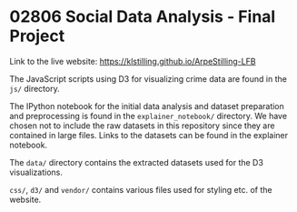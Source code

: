 # 02806 Social Data Analysis - Final Project

Link to the live website: https://klstilling.github.io/ArpeStilling-LFB

The JavaScript scripts using D3 for visualizing crime data are found in the `js/` directory.

The IPython notebook for the initial data analysis and dataset preparation
and preprocessing is found in the `explainer_notebook/` directory.
We have chosen not to include the raw datasets in this repository since they
are contained in large files. Links to the datasets can be found in the
explainer notebook.

The `data/` directory contains the extracted datasets used for the D3 visualizations.

`css/`, `d3/` and `vendor/` contains various files used for styling etc. of the
website.
